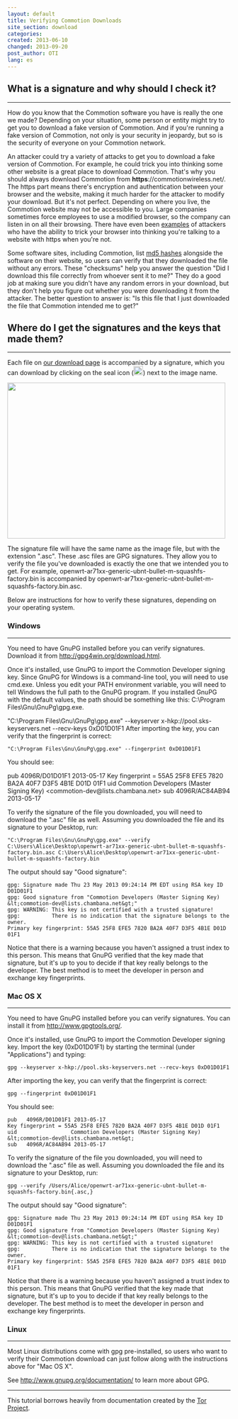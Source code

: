 ```yaml
---
layout: default
title: Verifying Commotion Downloads 
site_section: download
categories: 
created: 2013-06-10
changed: 2013-09-20
post_author: OTI
lang: es
---
```

 <h2>What is a signature and why should I check it?</h2>
 <hr>
 <p>How do you know that the Commotion software you have is really the one we made? Depending on your situation, some person or entity might try to get you to download a fake version of Commotion. And if you're running a fake version of Commotion, not only is your security in jeopardy, but so is the security of everyone on your Commotion network.</p>
 <p>An attacker could try a variety of attacks to get you to download a fake version of Commotion. For example, he could trick you into thinking some other website is a great place to download Commotion. That's why you should always download Commotion from <strong>https</strong>://commotionwireless.net/. The https part means there's encryption and authentication between your browser and the website, making it much harder for the attacker to modify your download. But it's not perfect. Depending on where you live, the Commotion website may not be accessible to you. Large companies sometimes force employees to use a modified browser, so the company can listen in on all their browsing. There have even been <a href="https://blog.torproject.org/blog/diginotar-debacle-and-what-you-should-do-about-it">examples</a> of attackers who have the ability to trick your browser into thinking you're talking to a website with https when you're not.</p>
 <p>Some software sites, including Commotion, list <a href="http://en.wikipedia.org/wiki/Cryptographic_hash_function">md5 hashes</a> alongside the software on their website, so users can verify that they downloaded the file without any errors. These "checksums" help you answer the question "Did I download this file correctly from whoever sent it to me?" They do a good job at making sure you didn't have any random errors in your download, but they don't help you figure out whether you were downloading it from the attacker. The better question to answer is: "Is this file that I just downloaded the file that Commotion intended me to get?"</p>
 <h2>Where do I get the signatures and the keys that made them?</h2>
 <hr>
 <p>Each file on <a href="https://commotionwireless.net/download">our download page</a> is accompanied by a signature, which you can download by clicking on the seal icon (<img alt="" src="/sites/commotionwireless.net/themes/kb/icons/seal.png" style="height:20px; width:21px" />) next to the image name.</p>
 <p><img alt="" src="/files/sigs.png" style="height:352px; width:492px" /></p>
 <p>The signature file will have the same name as the image file, but with the extension ".asc". These .asc files are GPG signatures. They allow you to verify the file you've downloaded is exactly the one that we intended you to get. For example, openwrt-ar71xx-generic-ubnt-bullet-m-squashfs-factory.bin is accompanied by openwrt-ar71xx-generic-ubnt-bullet-m-squashfs-factory.bin.asc.</p>
 <p>Below are instructions for how to verify these signatures, depending on your operating system.</p>
 <h3>Windows</h3>
 <hr>
 <p>You need to have GnuPG installed before you can verify signatures. Download it from <a href="http://gpg4win.org/download.html">http://gpg4win.org/download.html</a>.</p>
 <p>Once it's installed, use GnuPG to import the Commotion Developer signing key. Since GnuPG for Windows is a command-line tool, you will need to use cmd.exe. Unless you edit your PATH environment variable, you will need to tell Windows the full path to the GnuPG program. If you installed GnuPG with the default values, the path should be something like this: C:\Program Files\Gnu\GnuPg\gpg.exe.</p>
	"C:\Program Files\Gnu\GnuPg\gpg.exe" --keyserver x-hkp://pool.sks-keyservers.net --recv-keys 0xD01D01F1
After importing the key, you can verify that the fingerprint is correct:</p>

	"C:\Program Files\Gnu\GnuPg\gpg.exe" --fingerprint 0xD01D01F1
 <p>You should see:</p>
	pub   4096R/D01D01F1 2013-05-17
	Key fingerprint = 55A5 25F8 EFE5 7820 BA2A 40F7 D3F5 4B1E D01D 01F1
	uid                  Commotion Developers (Master Signing Key) &lt;commotion-dev@lists.chambana.net&gt;
	sub   4096R/AC84AB94 2013-05-17
 <p>To verify the signature of the file you downloaded, you will need to download the ".asc" file as well. Assuming you downloaded the file and its signature to your Desktop, run:</p>

	"C:\Program Files\Gnu\GnuPg\gpg.exe" --verify C:\Users\Alice\Desktop\openwrt-ar71xx-generic-ubnt-bullet-m-squashfs-factory.bin.asc C:\Users\Alice\Desktop\openwrt-ar71xx-generic-ubnt-bullet-m-squashfs-factory.bin
 <p>The output should say "Good signature":</p>

	gpg: Signature made Thu 23 May 2013 09:24:14 PM EDT using RSA key ID D01D01F1
	gpg: Good signature from "Commotion Developers (Master Signing Key) &lt;commotion-dev@lists.chambana.net&gt;"
	gpg: WARNING: This key is not certified with a trusted signature!
	gpg:          There is no indication that the signature belongs to the owner.
	Primary key fingerprint: 55A5 25F8 EFE5 7820 BA2A 40F7 D3F5 4B1E D01D 01F1
 <p>Notice that there is a warning because you haven't assigned a trust index to this person. This means that GnuPG verified that the key made that signature, but it's up to you to decide if that key really belongs to the developer. The best method is to meet the developer in person and exchange key fingerprints.</p>
 <h3>Mac OS X</h3>
 <hr>
 <p>You need to have GnuPG installed before you can verify signatures. You can install it from <a href="http://www.gpgtools.org/">http://www.gpgtools.org/</a>.</p>
 <p>Once it's installed, use GnuPG to import the Commotion Developer signing key. Import the key (0xD01D01F1) by starting the terminal (under "Applications") and typing:</p>

	gpg --keyserver x-hkp://pool.sks-keyservers.net --recv-keys 0xD01D01F1
 <p>After importing the key, you can verify that the fingerprint is correct:</p>

	gpg --fingerprint 0xD01D01F1
 <p>You should see:</p>

	pub   4096R/D01D01F1 2013-05-17
	Key fingerprint = 55A5 25F8 EFE5 7820 BA2A 40F7 D3F5 4B1E D01D 01F1
	uid                 Commotion Developers (Master Signing Key) &lt;commotion-dev@lists.chambana.net&gt;
	sub   4096R/AC84AB94 2013-05-17
 <p>To verify the signature of the file you downloaded, you will need to download the ".asc" file as well. Assuming you downloaded the file and its signature to your Desktop, run:</p>

	gpg --verify /Users/Alice/openwrt-ar71xx-generic-ubnt-bullet-m-squashfs-factory.bin{.asc,}
 <p>The output should say "Good signature":</p>

	gpg: Signature made Thu 23 May 2013 09:24:14 PM EDT using RSA key ID D01D01F1
	gpg: Good signature from "Commotion Developers (Master Signing Key) &lt;commotion-dev@lists.chambana.net&gt;"
	gpg: WARNING: This key is not certified with a trusted signature!
	gpg:          There is no indication that the signature belongs to the owner.
	Primary key fingerprint: 55A5 25F8 EFE5 7820 BA2A 40F7 D3F5 4B1E D01D 01F1
 <p>Notice that there is a warning because you haven't assigned a trust index to this person. This means that GnuPG verified that the key made that signature, but it's up to you to decide if that key really belongs to the developer. The best method is to meet the developer in person and exchange key fingerprints.</p>
 <h3>Linux</h3>
 <hr>
 <p>Most Linux distributions come with gpg pre-installed, so users who want to verify their Commotion download can just follow along with the instructions above for "Mac OS X".</p>
 <p>See <a href="http://www.gnupg.org/documentation/">http://www.gnupg.org/documentation/</a> to learn more about GPG.</p>
 <hr>
<p>This tutorial borrows heavily from documentation created by the <a href="https://www.torproject.org/docs/verifying-signatures.html.en" target="_blank">Tor Project</a>.</p>

